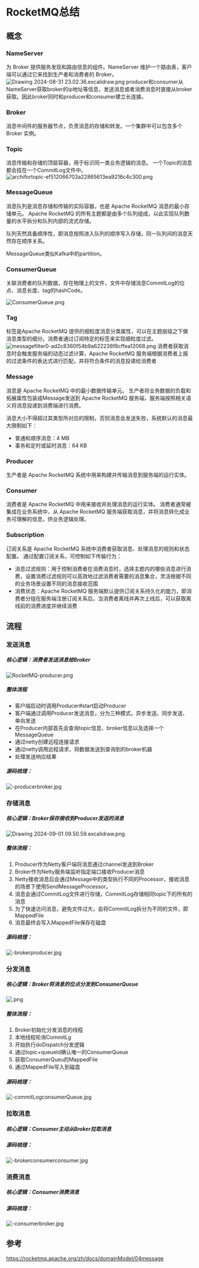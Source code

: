 
# RocketMQ总结





## 概念
### NameServer
为 Broker 提供服务发现和路由信息的组件。NameServer 维护一个路由表，客户端可以通过它来找到生产者和消费者的 Broker。
![Drawing 2024-08-31 23.02.36.excalidraw.png](https://s2.loli.net/2024/08/31/1EFuXsdqMkRx4IP.png)
producer和consumer从NameServer获取broker的ip地址等信息，发送消息或者消费消息时直接从broker获取。因此broker同时和producer和consumer建立长连接。
### Broker
消息中间件的服务器节点，负责消息的存储和转发。一个集群中可以包含多个 Broker 实例。

### Topic
消息传输和存储的顶层容器，用于标识同一类业务逻辑的消息。
一个Topic的消息都会挂在一个CommitLog文件中。
![archifortopic-ef512066703a22865613ea9216c4c300.png](https://s2.loli.net/2024/08/28/YHs1jdO7tvqVroX.png)

### MessageQueue
消息队列是消息存储和传输的实际容器，也是 Apache RocketMQ 消息的最小存储单元。 Apache RocketMQ 的所有主题都是由多个队列组成，以此实现队列数量的水平拆分和队列内部的流式存储。

队列天然具备顺序性，即消息按照进入队列的顺序写入存储，同一队列间的消息天然存在顺序关系。

MessageQueue类似Kafka中的partition。


### ConsumerQueue
关联消费者的队列数据，存在物理上的文件，文件中存储消息CommitLog的位点、消息长度、tag的hashCode。

![ConsumerQueue.png](https://s2.loli.net/2024/09/01/rmU9DC8VSqohsLK.png)
### Tag
标签是Apache RocketMQ 提供的细粒度消息分类属性，可以在主题层级之下做消息类型的细分。消费者通过订阅特定的标签来实现细粒度过滤。
![messagefilter0-ad2c8360f54b9a622238f8cffea12068.png](https://s2.loli.net/2024/08/31/eqvSnybLFi1DBhQ.png)
消费者获取消息时会触发服务端的动态过滤计算，Apache RocketMQ 服务端根据消费者上报的过滤条件的表达式进行匹配，并将符合条件的消息投递给消费者

### Message
消息是 Apache RocketMQ 中的最小数据传输单元。
生产者将业务数据的负载和拓展属性包装成Message发送到 Apache RocketMQ 服务端，服务端按照相关语义将消息投递到消费端进行消费。

消息大小不得超过其类型所对应的限制，否则消息会发送失败，系统默认的消息最大限制如下：
- 普通和顺序消息：4 MB
- 事务和定时或延时消息：64 KB

### Producer
生产者是 Apache RocketMQ 系统中用来构建并传输消息到服务端的运行实体。

### Consumer
消费者是 Apache RocketMQ 中用来接收并处理消息的运行实体。 消费者通常被集成在业务系统中，从 Apache RocketMQ 服务端获取消息，并将消息转化成业务可理解的信息，供业务逻辑处理。

### Subscription
订阅关系是 Apache RocketMQ 系统中消费者获取消息、处理消息的规则和状态配置。
通过配置订阅关系，可控制如下传输行为：
- 消息过滤规则：用于控制消费者在消费消息时，选择主题内的哪些消息进行消费，设置消费过滤规则可以高效地过滤消费者需要的消息集合，灵活根据不同的业务场景设置不同的消息接收范围
- 消费状态：Apache RocketMQ 服务端默认提供订阅关系持久化的能力，即消费者分组在服务端注册订阅关系后，当消费者离线并再次上线后，可以获取离线前的消费进度并继续消费


## 流程


### 发送消息

##### 核心逻辑：消费者发送消息给Broker

![RocketMQ-producer.png](https://s2.loli.net/2024/08/28/iULKc9ODCjx1Xu7.png)

##### 整体流程
- 客户端启动时调用Producer#start启动Producer
- 客户端通过调用Producer发送消息，分为三种模式，异步发送、同步发送、单向发送
- 在Producer内部首先会查询topic信息、broker信息以及选择一个MessageQueue
- 通过netty创建远程连接请求
- 通过netty调用远程请求，将数据发送到查询到的broker机器
- 处理发送响应结果


##### 源码梳理：
![-producerbroker.jpg](https://s2.loli.net/2024/08/31/ArhsQOpHi7eEDwX.jpg)
### 存储消息

##### 核心逻辑：Broker保存接收到Producer发送的消息

![Drawing 2024-09-01 09.50.59.excalidraw.png](https://s2.loli.net/2024/09/01/5a9zQhjCESkF7vw.png)
##### 整体流程：
1. Producer作为Netty客户端将消息通过channel发送到Broker
2. Broker作为Netty服务端监听指定端口接收Producer消息
3. Netty接收消息后会通过Message中的类型执行不同的Processor，接收消息的场景下使用SendMessageProcessor。
4. 消息会通过CommitLog文件进行存储，CommitLog存储相同topic下的所有的消息
5. 为了快速访问消息，避免文件过大，会将CommitLog拆分为不同的文件，即MappedFile
6. 消息最终会写入MappedFile保存在磁盘

##### 源码梳理：
![-brokerproducer.jpg](https://s2.loli.net/2024/08/31/AgSRvrLHaTopqtX.jpg)
### 分发消息

##### 核心逻辑：Broker将消息的位点分发到ConsumerQueue

![.png](https://s2.loli.net/2024/09/01/bW5JpkhoVEMPvid.png)
##### 整体流程：
1. Broker初始化分发消息的线程
2. 本地线程轮询CommitLg
3. 开始执行doDispatch分发逻辑
4. 通过topic+queueId确认唯一的ConsumerQueue
5. 获取ConsumerQueu的MappedFile
6. 通过MappedFile写入到磁盘

##### 源码梳理：
![-commitLogconsumerQueue.jpg](https://s2.loli.net/2024/08/31/5WjaPC6OtYJqXnx.jpg)
### 拉取消息
##### 核心逻辑：Consumer主动从Broker拉取消息



##### 源码梳理：
![-brokerconsumerconsumer.jpg](https://s2.loli.net/2024/08/31/kA7cxfrlF1XePZY.jpg)
### 消费消息

##### 核心逻辑：Consumer消费消息




##### 源码梳理：
![-consumerbroker.jpg](https://s2.loli.net/2024/08/31/quJiGY7ActWSl9n.jpg)



## 参考
https://rocketmq.apache.org/zh/docs/domainModel/04message

